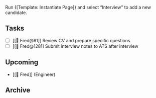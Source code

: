 Run {[Template: Instantiate Page]} and select “Interview” to add a new candidate.

## Tasks
<!-- #query task where page =~ /🎤/ and done = false render "template/task" -->
* [ ] [[🎤 Fred@81]] Review CV and prepare specific questions  
* [ ] [[🎤 Fred@128]] Submit interview notes to ATS after interview
<!-- /query -->

## Upcoming
<!-- #query page where name =~ /🎤/ and date >= "{{today}}" select name, role order by date render "template/interview" -->
* [[🎤 Fred]] (Engineer)
<!-- /query -->

## Archive
<!-- #query page where name =~ /🎤/ and date < "{{today}}" order by date render "template/interview" -->

<!-- /query -->
